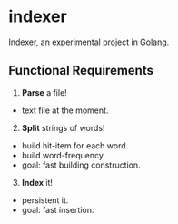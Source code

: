# indexer
Indexer, an experimental project in Golang.


## Functional Requirements
1. **Parse** a file!
  - text file at the moment.

2. **Split** strings of words!
  - build hit-item for each word.
  - build word-frequency.
  - goal: fast building construction.

3. **Index** it!
  - persistent it.
  - goal: fast insertion.
